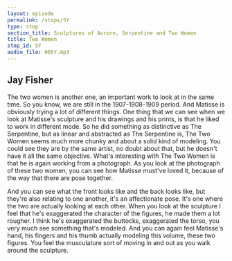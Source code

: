 ```yaml
---
layout: episode
permalink: /stops/5Y
type: stop
section_title: Sculptures of Aurore, Serpentine and Two Women
title: Two Women
stop_id: 5Y
audio_file: 005Y.mp3
---
```


## Jay Fisher

The two women is another one, an important work to look at in the same time.  So you know, we are still in the 1907-1908-1909 period.  And Matisse is obviously trying a lot of different things.  One thing that we can see when we look at Matisse's sculpture and his drawings and his prints, is that he liked to work in different mode.  So he did something as distinctive as The Serpentine, but as linear and abstracted as The Serpentine is, The Two Women seems much more chunky and about a solid kind of modeling.  You could see they are by the same artist, no doubt about that, but he doesn't have it all the same objective.  What's interesting with The Two Women is that he is again working from a photograph.  As you look at the photograph of these two women, you can see how Matisse must've loved it, because of the way that there are pose together.

And you can see what the front looks like and the back looks like, but they're also relating to one another, it's an affectionate pose.  It's one where the two are actually looking at each other.  When you look at the sculpture I feel that he's exaggerated the character of the figures, he made them a lot rougher.  I think he's exaggerated the buttocks, exaggerated the torso, you very much see something that's modeled.  And you can again feel Matisse's hand, his fingers and his thumb actually modeling this volume, these two figures.  You feel the musculature sort of moving in and out as you walk around the sculpture.
